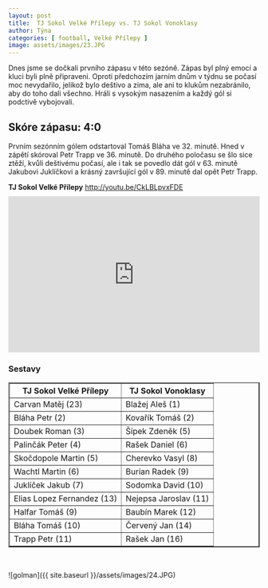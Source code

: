 ```yaml
---
layout: post
title:  TJ Sokol Velké Přílepy vs. TJ Sokol Vonoklasy
author: Týna
categories: [ football, Velké Přílepy ]
image: assets/images/23.JPG
---
```


Dnes jsme se dočkali prvního zápasu v této sezóně. Zápas byl plný emocí a kluci byli plně připraveni. Oproti předchozím jarním dnům v týdnu se počasí moc nevydařilo, jelikož bylo deštivo a zima, ale ani to klukům nezabránilo, aby do toho dali všechno.
Hráli s vysokým nasazením a každý gól si podctivě vybojovali.

## Skóre zápasu: 4:0

Prvním sezónním gólem odstartoval Tomáš Bláha ve 32. minutě. Hned v zápětí skóroval Petr Trapp ve 36. minutě. Do druhého poločasu se šlo sice ztěží, kvůli deštivému počasí, ale i tak se povedlo dát gól v 63. minutě Jakubovi Juklíčkovi a krásný završující gól v 89. minutě dal opět Petr Trapp.

<tr>
  <td>
    <b>TJ Sokol Velké Přílepy</b>
  </td>
  <td class="detail_value">
    <a href="http://youtu.be/CkLBLpvxFDE" target="_blank">http://youtu.be/CkLBLpvxFDE</a>
    <div style="position: relative; margin: 10px 0; padding-bottom: 56.25%; padding-top: 30px; height: 0; overflow: hidden;"><iframe src="https://www.youtube.com/embed/CkLBLpvxFDE" frameborder="0" allowfullscreen="" style="position: absolute; top: 0;left: 0; width: 100%; height: 100%;"></iframe></div>
  </td>
</tr>

<h3><caption>Sestavy</caption></h3>
<table border="2" cellpadding="5" cellspacing="4">
<tr><th>TJ Sokol Velké Přílepy</th><th>TJ Sokol Vonoklasy</th></tr>
<tr><td>Carvan Matěj (23)</td><td>Blažej Aleš (1)</td></tr>
<tr><td>Bláha Petr (2)</td><td>Kovařík Tomáš (2)</td></tr>
<tr><td>Doubek Roman (3)</td><td>Šípek Zdeněk (5)</td></tr>
<tr><td>Palinčák Peter (4)</td><td>Rašek Daniel (6)</td></tr>
<tr><td>Skočdopole Martin (5)</td><td>Cherevko Vasyl (8)</td></tr>
<tr><td>Wachtl Martin (6)</td><td>Burian Radek (9)</td></tr>
<tr><td>Juklíček Jakub (7)</td><td>Sodomka David (10)</td></tr>
<tr><td>Elias Lopez Fernandez (13)</td><td>Nejepsa Jaroslav (11)</td></tr>
<tr><td>Halfar Tomáš (9)</td><td>Baubín Marek (12)</td></tr>
<tr><td>Bláha Tomáš (10)</td><td>Červený Jan (14)</td></tr>
<tr><td>Trapp Petr (11)</td><td>Rašek Jan (16)</td></tr>
</table>
<br>

![golman]({{ site.baseurl }}/assets/images/24.JPG)
